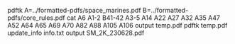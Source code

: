 pdftk A=../formatted-pdfs/space_marines.pdf B=../formatted-pdfs/core_rules.pdf cat A6 A1-2 B41-42 A3-5 A14 A22 A27 A32 A35 A47 A52 A64 A65 A69 A70 A82 A88 A105 A106 output temp.pdf
pdftk temp.pdf update_info info.txt output SM_2K_230628.pdf
